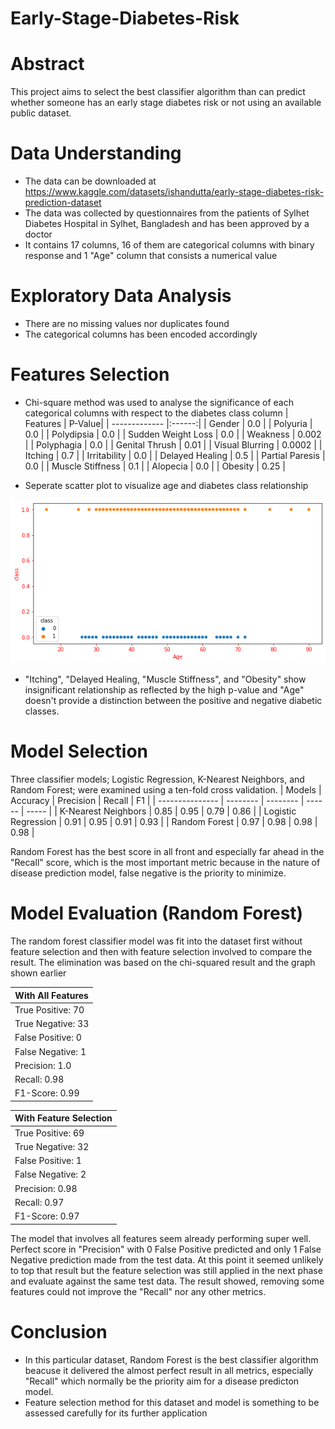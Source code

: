 # Early-Stage-Diabetes-Risk

# Abstract
This project aims to select the best classifier algorithm than can predict whether someone has an early stage diabetes risk or not using an available public dataset.

# Data Understanding
* The data can be downloaded at 
  https://www.kaggle.com/datasets/ishandutta/early-stage-diabetes-risk-prediction-dataset
* The data was collected by questionnaires from the patients of Sylhet Diabetes Hospital in Sylhet, Bangladesh 
  and has been approved by a doctor
* It contains 17 columns, 16 of them are categorical columns with binary response and 1 "Age" column that consists a numerical value

# Exploratory Data Analysis
* There are no missing values nor duplicates found
* The categorical columns has been encoded accordingly


# Features Selection
* Chi-square method was used to analyse the significance of each categorical columns with respect to the diabetes class column
  | Features             | P-Value|
  | -------------        |:------:|
  | Gender               | 0.0    |
  | Polyuria             | 0.0    |
  | Polydipsia           | 0.0    |
  | Sudden Weight Loss   | 0.0    |
  | Weakness             | 0.002  |
  | Polyphagia           | 0.0    |
  | Genital Thrush       | 0.01   |
  | Visual Blurring      | 0.0002 |
  | Itching              | 0.7    |
  | Irritability         | 0.0    |
  | Delayed Healing      | 0.5    |
  | Partial Paresis      | 0.0    |
  | Muscle Stiffness     | 0.1    |
  | Alopecia             | 0.0    |
  | Obesity              | 0.25   | 
 
* Seperate scatter plot to visualize age and diabetes class relationship
 
![age](age-class-scatter.png)

* "Itching", "Delayed Healing, "Muscle Stiffness", and "Obesity" show insignificant relationship as reflected by the high p-value and "Age" doesn't provide a distinction between the positive and negative diabetic classes.

# Model Selection
  Three classifier models; Logistic Regression, K-Nearest Neighbors, and Random Forest; were examined using a ten-fold cross validation. 
  | Models              | Accuracy | Precision | Recall | F1    |
  | ---------------     | -------- | --------  | ------ | ----- |
  | K-Nearest Neighbors | 0.85     | 0.95      | 0.79   | 0.86  |
  | Logistic Regression | 0.91     | 0.95      | 0.91   | 0.93  |
  | Random Forest       | 0.97     | 0.98      | 0.98   | 0.98  |
  
  Random Forest has the best score in all front and especially far ahead in the "Recall" score, which is the most important metric because in the nature of disease prediction model, false negative is the priority to minimize.
 
 # Model Evaluation (Random Forest)
 The random forest classifier model was fit into the dataset first without feature selection and then with feature selection involved to compare the result. The elimination was based on the chi-squared result and the graph shown earlier
 
|      With All Features        |
| ---------------------------   |
| True Positive: 70             |
| True Negative: 33             |
| False Positive: 0             |
| False Negative: 1             |
| Precision: 1.0                |
| Recall: 0.98                  |
| F1-Score: 0.99                |
  
|    With Feature Selection     |
| ---------------------------   |
| True Positive: 69             |
| True Negative: 32             |
| False Positive: 1             |
| False Negative: 2             |
| Precision: 0.98               |
| Recall: 0.97                  |
| F1-Score: 0.97                |

The model that involves all features seem already performing super well. Perfect score in "Precision" with 0 False Positive predicted and only 1 False Negative prediction made from the test data. At this point it seemed unlikely to top that result but the feature selection was still applied in the next phase and evaluate against the same test data. The result showed, removing some features could not improve the "Recall" nor any other metrics.

# Conclusion
 * In this particular dataset, Random Forest is the best classifier algorithm beacuse it delivered the almost perfect result in all metrics, especially "Recall" which    normally be the priority aim for a disease predicton model. 
 * Feature selection method for this dataset and model is something to be assessed carefully for its further application
  
  
  
  
